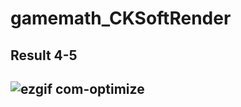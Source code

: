 # gamemath_CKSoftRender

## Result 4-5
![ezgif com-optimize](https://github.com/user-attachments/assets/462e3dbf-6eda-4474-abc0-101d1023675d)
--------------------
